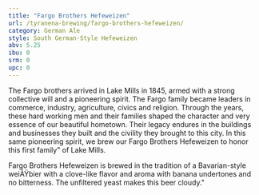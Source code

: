 ```yaml
---
title: "Fargo Brothers Hefeweizen"
url: /tyranena-brewing/fargo-brothers-hefeweizen/
category: German Ale
style: South German-Style Hefeweizen
abv: 5.25
ibu: 0
srm: 0
upc: 0
---
```

The Fargo brothers arrived in Lake Mills in 1845, armed with a strong collective will and a pioneering spirit. The Fargo family became leaders in commerce, industry, agriculture, civics and religion. Through the years, these hard working men and their families shaped the character and very essence of our beautiful hometown. Their legacy endures in the buildings and businesses they built and the civility they brought to this city. In this same pioneering spirit, we brew our Fargo Brothers Hefeweizen to honor this first family" of Lake Mills.

Fargo Brothers Hefeweizen is brewed in the tradition of a Bavarian-style weiÃŸbier with a clove-like flavor and aroma with banana undertones and no bitterness.  The unfiltered yeast makes this beer cloudy."
